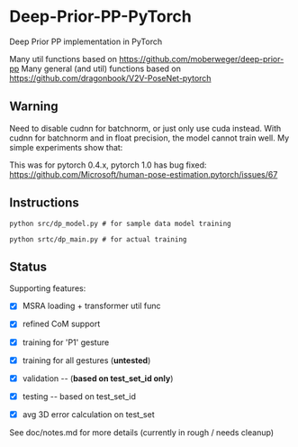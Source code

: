 # Deep-Prior-PP-PyTorch
Deep Prior PP implementation in PyTorch

Many util functions based on https://github.com/moberweger/deep-prior-pp
Many general (and util) functions based on https://github.com/dragonbook/V2V-PoseNet-pytorch


## Warning
Need to disable cudnn for batchnorm, or just only use cuda instead. With cudnn for batchnorm and in float precision, the model cannot train well. My simple experiments show that:

This was for pytorch 0.4.x, pytorch 1.0 has bug fixed: https://github.com/Microsoft/human-pose-estimation.pytorch/issues/67



## Instructions

```
python src/dp_model.py # for sample data model training

python srtc/dp_main.py # for actual training
```

## Status
Supporting features: 

- [x] MSRA loading + transformer util func
- [x] refined CoM support
- [x] training for 'P1' gesture
- [x] training for all gestures (**untested**)
- [x] validation -- (**based on test_set_id only**)
- [x] testing -- based on test_set_id
- [x] avg 3D error calculation on test_set


See doc/notes.md for more details (currently in rough / needs cleanup)
